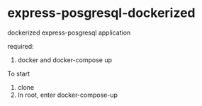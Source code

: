 # express-posgresql-dockerized
dockerized express-posgresql application

required:
 1. docker and docker-compose up


To start 
1. clone
2. In root, enter
docker-compose-up
